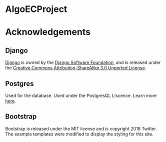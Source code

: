 # AlgoECProject
# Acknowledgements 
## Django
[Django](https://www.djangoproject.com/start/overview/) is owned by the [Django Software Foundation](https://www.djangoproject.com/foundation/), and is released under the [Creative Commons Attribution-ShareAlike 3.0 Unported License](https://creativecommons.org/licenses/by-sa/3.0/).

## Postgres
Used for the database. Used under the PostgresQL Liscence. Learn more [here](https://www.postgresql.org/about/licence/).

## Bootstrap
Bootstrap is released under the MIT license and is copyright 2018 Twitter. The example templates were modified to display the styling for this site.
